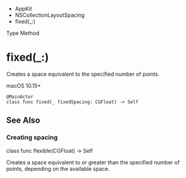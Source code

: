 

- AppKit
- NSCollectionLayoutSpacing
-  fixed(\_:) 

Type Method

# fixed(\_:)

Creates a space equivalent to the specified number of points.

macOS 10.15+

``` source
@MainActor
class func fixed(_ fixedSpacing: CGFloat) -> Self
```

## See Also

### Creating spacing

class func flexible(CGFloat) -> Self

Creates a space equivalent to or greater than the specified number of points, depending on the available space.

